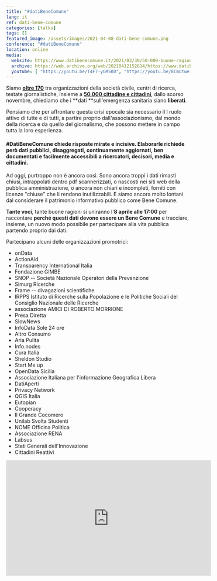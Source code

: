 ```yaml
---
title: "#datiBeneComune"
lang: it
ref: dati-bene-comune
categories: [talks]
tags: []
featured_image: /assets/images/2021-04-08-dati-bene-comune.png
conference: "#datiBeneComune"
location: online
media:
  website: https://www.datibenecomune.it/2021/03/30/50-000-buone-ragioni-per-liberarli-tutti/
  archive: https://web.archive.org/web/20210412152814/https://www.datibenecomune.it/2021/03/30/50-000-buone-ragioni-per-liberarli-tutti/
  youtube: [ "https://youtu.be/T4F7-yGM5K0", "https://youtu.be/8CmUtwe1gwo" ]
---
```


Siamo **[oltre 170](https://www.datibenecomune.it/chi-siamo/)** tra organizzazioni della società civile, centri di ricerca, testate giornalistiche, insieme a **[50.000 cittadine e cittadini](https://www.change.org/p/datibenecomune-in-formato-aperto-ben-descritti-e-machine-readable-palazzo-chigi-giuseppeconteit?utm_source=brand_it&utm_medium=media)**, dallo scorso novembre, chiediamo che i **dati **sull'emergenza sanitaria siano **liberati**. 

Pensiamo che per affrontare questa crisi epocale sia necessario il l ruolo attivo di tutte e di tutti, a partire proprio dall'associazionismo, dal mondo della ricerca e da quello del giornalismo, che possono mettere in campo tutta la loro esperienza.

#### #DatiBeneComune chiede risposte mirate e incisive. Elaborarle richiede però **dati pubblici**, **disaggregati**, continuamente **aggiornati**, **ben documentat**i e **facilmente accessibili** a ricercatori, decisori, media e cittadini. 

Ad oggi, purtroppo non è ancora così. Sono ancora troppi i dati rimasti chiusi, intrappolati dentro pdf scannerizzati, o nascosti nei siti web della pubblica amministrazione, o ancora non chiari e incompleti, forniti con licenze "chiuse" che li rendono inutilizzabili. E siamo ancora molto lontani dal considerare il patrimonio informativo pubblico come Bene Comune.

**Tante voci**, tante buone ragioni si uniranno l'**8 aprile alle 17:00** per raccontare **perché questi dati devono essere un Bene Comune** e tracciare, insieme, un nuovo modo possibile per partecipare alla vita pubblica partendo proprio dai dati.

Partecipano alcuni delle organizzazioni promotrici:

-   onData
-   ActionAid
-   Transparency International Italia
-   Fondazione GIMBE
-   SNOP -- Società Nazionale Operatori della Prevenzione
-   Simurg Ricerche
-   Frame -- divagazioni scientifiche
-   IRPPS Istituto di Ricerche sulla Popolazione e le Politiche Sociali del Consiglio Nazionale delle Ricerche
-   associazione AMICI DI ROBERTO MORRIONE
-   Presa Diretta
-   SlowNews
-   InfoData Sole 24 ore
-   Altro Consumo
-   Aria Pulita
-   Info.nodes
-   Cura Italia
-   Sheldon Studio
-   Start Me up
-   OpenData Sicilia
-   Associazione Italiana per l'informazione Geografica Libera
-   DatiAperti
-   Privacy Network
-   QGIS Italia
-   Eutopian
-   Cooperacy
-   Il Grande Cocomero 
-   Unilab Svolta Studenti
-   NOME Officina Politica
-   Associazione RENA
-   Labsus
-   Stati Generali dell'Innovazione
-   Cittadini Reattivi

<iframe width="560" height="315" src="https://www.youtube.com/embed/T4F7-yGM5K0" title="YouTube video player" frameborder="0" allow="accelerometer; autoplay; clipboard-write; encrypted-media; gyroscope; picture-in-picture" allowfullscreen></iframe>
